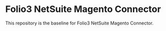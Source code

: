 Folio3 NetSuite Magento Connector
=================================

This repository is the baseline for Folio3 NetSuite Magento Connector.
